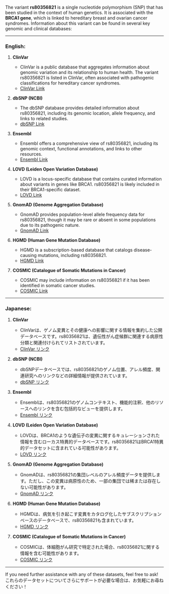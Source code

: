 The variant **rs80356821** is a single nucleotide polymorphism (SNP) that has been studied in the context of human genetics. It is associated with the **BRCA1 gene**, which is linked to hereditary breast and ovarian cancer syndromes. Information about this variant can be found in several key genomic and clinical databases:

---

### English:
1. **ClinVar**  
   - ClinVar is a public database that aggregates information about genomic variation and its relationship to human health. The variant rs80356821 is listed in ClinVar, often associated with pathogenic classifications for hereditary cancer syndromes.  
   - [ClinVar Link](https://www.ncbi.nlm.nih.gov/clinvar/)

2. **dbSNP (NCBI)**  
   - The dbSNP database provides detailed information about rs80356821, including its genomic location, allele frequency, and links to related studies.  
   - [dbSNP Link](https://www.ncbi.nlm.nih.gov/snp/)

3. **Ensembl**  
   - Ensembl offers a comprehensive view of rs80356821, including its genomic context, functional annotations, and links to other resources.  
   - [Ensembl Link](https://www.ensembl.org/)

4. **LOVD (Leiden Open Variation Database)**  
   - LOVD is a locus-specific database that contains curated information about variants in genes like BRCA1. rs80356821 is likely included in their BRCA1-specific dataset.  
   - [LOVD Link](https://www.lovd.nl/)

5. **GnomAD (Genome Aggregation Database)**  
   - GnomAD provides population-level allele frequency data for rs80356821, though it may be rare or absent in some populations due to its pathogenic nature.  
   - [GnomAD Link](https://gnomad.broadinstitute.org/)

6. **HGMD (Human Gene Mutation Database)**  
   - HGMD is a subscription-based database that catalogs disease-causing mutations, including rs80356821.  
   - [HGMD Link](http://www.hgmd.cf.ac.uk/)

7. **COSMIC (Catalogue of Somatic Mutations in Cancer)**  
   - COSMIC may include information on rs80356821 if it has been identified in somatic cancer studies.  
   - [COSMIC Link](https://cancer.sanger.ac.uk/cosmic)

---

### Japanese:
1. **ClinVar**  
   - ClinVarは、ゲノム変異とその健康への影響に関する情報を集約した公開データベースです。rs80356821は、遺伝性がん症候群に関連する病原性分類と関連付けられてリストされています。  
   - [ClinVar リンク](https://www.ncbi.nlm.nih.gov/clinvar/)

2. **dbSNP (NCBI)**  
   - dbSNPデータベースでは、rs80356821のゲノム位置、アレル頻度、関連研究へのリンクなどの詳細情報が提供されています。  
   - [dbSNP リンク](https://www.ncbi.nlm.nih.gov/snp/)

3. **Ensembl**  
   - Ensemblは、rs80356821のゲノムコンテキスト、機能的注釈、他のリソースへのリンクを含む包括的なビューを提供します。  
   - [Ensembl リンク](https://www.ensembl.org/)

4. **LOVD (Leiden Open Variation Database)**  
   - LOVDは、BRCA1のような遺伝子の変異に関するキュレーションされた情報を含むローカス特異的データベースです。rs80356821はBRCA1特異的データセットに含まれている可能性があります。  
   - [LOVD リンク](https://www.lovd.nl/)

5. **GnomAD (Genome Aggregation Database)**  
   - GnomADは、rs80356821の集団レベルのアレル頻度データを提供します。ただし、この変異は病原性のため、一部の集団では稀または存在しない可能性があります。  
   - [GnomAD リンク](https://gnomad.broadinstitute.org/)

6. **HGMD (Human Gene Mutation Database)**  
   - HGMDは、病気を引き起こす変異をカタログ化したサブスクリプションベースのデータベースで、rs80356821も含まれています。  
   - [HGMD リンク](http://www.hgmd.cf.ac.uk/)

7. **COSMIC (Catalogue of Somatic Mutations in Cancer)**  
   - COSMICは、体細胞がん研究で特定された場合、rs80356821に関する情報を含む可能性があります。  
   - [COSMIC リンク](https://cancer.sanger.ac.uk/cosmic)

---

If you need further assistance with any of these datasets, feel free to ask!  
これらのデータセットについてさらにサポートが必要な場合は、お気軽にお尋ねください！